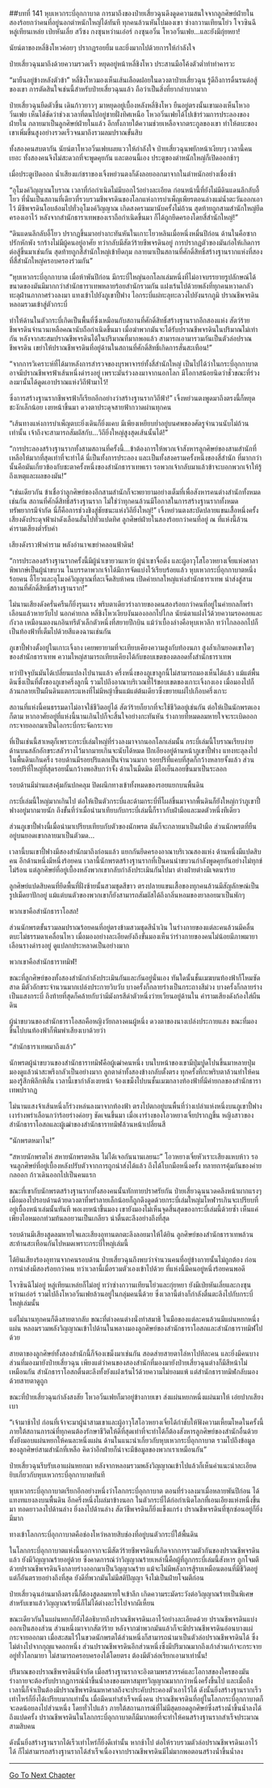 ##บทที่ 141 หุบเหวกระบี่อุกกาบาต
การมาถึงของป๋ายเสี่ยวฉุนดึงดูดความสนใจจากลูกศิษย์ฝ่ายในสองร้อยกว่าคนที่อยู่นอกตำหนักใหญ่ได้ทันที ทุกคนล้วนหันไปมองเขา ซ่างกวานเทียนโย่ว โจวซินฉี หลู่เทียนเหล่ย เป่ยหันเลี่ย สวีซง กงซุนหว่านเอ๋อร์ กงซุนอวิ๋น โหวอวิ๋นเฟย...และยังมีกุ่ยหยา!

 นัยน์ตาของหลี่ชิงโหวค่อยๆ ปรากฏรอยยิ้ม และยิ่งมากไปด้วยการให้กำลังใจ

ป๋ายเสี่ยวฉุนมาถึงด้วยความรวดเร็ว หยุดอยู่หน้าหลี่ชิงโหว ประสานมือโค้งตัวต่ำทำท่าคารวะ

“มายืนอยู่ข้างหลังตัวข้า” หลี่ชิงโหวมองเห็นเส้นเลือดฝอยในดวงตาป๋ายเสี่ยวฉุน รู้ดีถึงการดิ้นรนต่อสู้ของเขา การตัดสินใจเช่นนี้สำหรับป๋ายเสี่ยวฉุนแล้ว ถือว่าเป็นสิ่งที่ยากลำบากมาก

ป๋ายเสี่ยวฉุนยืดตัวขึ้น เดินก้าวยาวๆ มาหยุดอยู่เบื้องหลังหลี่ชิงโหว ยืนอยู่ตรงนั้นเขามองเห็นโหวอวิ๋นเฟย เห็นได้ชัดว่าช่วงเวลาที่ตนไปอยู่ชายฝั่งทิศเหนือ โหวอวิ๋นเฟยได้ไปเข้าร่วมการประลองของฝ่ายใน กลายมาเป็นลูกศิษย์ฝ่ายในแล้ว อีกทั้งภายใต้ความช่วยเหลือจากตระกูลของเขา ทำให้ตบะของเขาเพิ่มขึ้นสูงอย่างรวดเร็วจนมาถึงรวมลมปราณขั้นสิบ

ทั้งสองคนสบตากัน นัยน์ตาโหวอวิ๋นเฟยเผยแววให้กำลังใจ ป๋ายเสี่ยวฉุนพยักหน้าเงียบๆ เวลานี้คนเยอะ ทั้งสองคนจึงไม่สะดวกที่จะพูดคุยกัน และตอนนี้เอง ประตูของตำหนักใหญ่ก็เปิดออกช้าๆ

เมื่อประตูเปิดออก น้ำเสียงแก่ชราของเจิ้งหย่วนตงก็ดังลอยออกมาจากในตำหนักอย่างเชื่องช้า

“อุโมงค์วิญญาณโบราณ เวลาที่ก่อกำเนิดไม่มีบอกไว้อย่างละเอียด ก่อนหน้านี้ที่ยังไม่มีดินแดนลึกลับอี้โยว ที่นั่นเป็นสถานที่เดียวที่รวบรวมชีพจรดินของโลกแห่งการบำเพ็ญเพียรตอนล่างแม่น้ำตะวันออกเอาไว้ มีชีพจรดินโอบล้อมไปทั่วอุโมงค์วิญญาณ เกิดสงครามมานับครั้งไม่ถ้วน สุดท้ายถูกสามสำนักใหญ่ยึดครองเอาไว้ หลังจากสำนักธาราเทพของเราถือกำเนิดขึ้นมา ก็ได้ถูกยึดครองโดยสี่สำนักใหญ่!”

“ดินแดนลึกลับอี้โยว ปรากฏขึ้นมาอย่างกะทันหันในเกาะโยวหลินเมื่อหนึ่งหมื่นปีก่อน ด้านในคือซากปรักหักพัง รกร้างไม่มีผู้คนอยู่อาศัย ทว่ากลับมีสัตว์ร้ายชีพจรดินอยู่ การปรากฏตัวของมันก่อให้เกิดการต่อสู้ขึ้นมาเช่นกัน สุดท้ายถูกสี่สำนักใหญ่เข้ายึดกุม กลายมาเป็นสถานที่ศักดิ์สิทธิ์สร้างฐานรากแห่งที่สองที่สี่สำนักใหญ่ครอบครองร่วมกัน”

“หุบเหวกระบี่อุกกาบาต เมื่อห้าพันปีก่อน มีกระบี่ใหญ่นอกโลกเล่มหนึ่งที่ไม่อาจบรรยายรูปลักษณ์ได้ ขนาดของมันมีมากกว่าสำนักธาราเทพหลายร้อยสำนักรวมกัน แฝงเร้นไปด้วยพลังที่ทุกคนหวาดกลัว ทะลุฝ่านภากาศร่วงลงมา แทงเข้าไปยังภูเขาปี้ฟาง ไอกระบี่แผ่ทะลุทะลวงไปยังนรกภูมิ ปราณชีพจรดินหลอมรวมเข้าสู่ตัวกระบี่

ทำให้ด้านในตัวกระบี่เกิดเป็นพื้นที่ซึ่งเหมือนกับสถานที่ศักดิ์สิทธิ์สร้างฐานรากอีกสองแห่ง สัตว์ร้ายชีพจรดินจำนวนเหลือคณานับถือกำเนิดขึ้นมา เมื่อฆ่าพวกมันจะได้รับปราณชีพจรดินในปริมาณไม่เท่ากัน หลังจากสะสมปราณชีพจรดินได้ในปริมาณที่มากพอแล้ว สามารถเอามารวมกันเป็นตัวล่อปราณชีพจรดิน เขย่าให้ปราณชีพจรดินที่อยู่ด้านในสถานที่ศักดิ์สิทธิ์เกิดการสั่นสะเทือน!”

“จากการวิเคราะห์ที่ได้มาหลังการสำรวจของบุรพาจารย์ทั้งสี่สำนักใหญ่ เป็นไปได้ว่าในกระบี่อุกกาบาตอาจมีปราณชีพจรฟ้าเส้นหนึ่งดำรงอยู่ เพราะมันร่วงลงมาจากนอกโลก มีโอกาสน้อยนิดว่าชั่วขณะที่ร่วงลงมานั้นได้ดูดเอาปราณแห่งวิถีฟ้ามาไว้!

ซึ่งการสร้างฐานรากชีพจรฟ้าก็เรียกอีกอย่างว่าสร้างฐานรากวิถีฟ้า!” เจิ้งหย่วนตงพูดมาถึงตรงนี้ก็หยุดชะงักเล็กน้อย เงยหน้าขึ้นมา ดวงตาประดุจสายฟ้ากวาดผ่านทุกคน

“เส้นทางแห่งการบำเพ็ญตบะยิ่งเดินก็ยิ่งแคบ มีเพียงเหยียบย่ำอยู่บนศพของศัตรูจำนวนนับไม่ถ้วนเท่านั้น เจ้าถึงจะสามารถสัมผัสกับ...วิถียิ่งใหญ่สูงสุดเส้นนั้นได้!”

“การประลองสร้างฐานรากทั้งสามสถานที่ครั้งนี้...ข้าต้องการให้พวกเจ้าสังหารลูกศิษย์ของสามสำนักที่เหลือให้มากที่สุดเท่าที่จะทำได้ นี่เป็นทั้งการประลอง และเป็นทั้งสงครามครั้งหนึ่งของสี่สำนัก ที่มากกว่านั้นคือมันเกี่ยวข้องกับชะตาครั้งหนึ่งของสำนักธาราเทพเรา รอพวกเจ้ากลับมาแล้วข้าจะบอกพวกเจ้าให้รู้ถึงเหตุและผลของมัน!”

“เช่นเดียวกัน ข้าเชื่อว่าลูกศิษย์ของอีกสามสำนักก็จะพยายามอย่างเต็มที่เพื่อสังหารคนต่างสำนักทั้งหมดเช่นกัน สถานที่ศักดิ์สิทธิ์สร้างฐานราก ไม่ใช่ว่าทุกคนล้วนมีโอกาสในการสร้างฐานรากทั้งหมด ทรัพยากรมีจำกัด นี่ก็คือการช่วงชิงสู่ชัยชนะแห่งวิถียิ่งใหญ่!” เจิ้งหย่วนตงสะบัดปลายแขนเสื้อหนึ่งครั้ง เสียงดังประดุจฟ้าผ่าดังเลือนลั่นไปทั่วแปดทิศ ลูกศิษย์ฝ่ายในสองร้อยกว่าคนที่อยู่ ณ ที่แห่งนี้ล้วนคำรามเสียงต่ำรับคำ

เสียงดังราวฟ้าคำราม พลังอำนาจเขย่าคลอนฟ้าดิน!

“การประลองสร้างฐานรากครั้งนี้มีผู้นำเขายวนเหว่ย ผู้นำเขาจื่อติ่ง และผู้อาวุโสโอวหยางเจี๋ยแห่งศาลาพิพากษ์เป็นผู้นำขบวน ในบรรดาพวกเจ้าได้มีการจัดแบ่งไว้เรียบร้อยแล้ว หุบเหวกระบี่อุกกาบาตหนึ่งร้อยคน อี้โยวและอุโมงค์วิญญาณที่ละเจ็ดสิบห้าคน เปิดค่ายกลใหญ่แห่งสำนักธาราเทพ นำส่งสู่สามสถานที่ศักดิ์สิทธิ์สร้างฐานราก!”

ไม่นานเสียงดังครั่นครืนก็ยิ่งรุนแรง พริบตาเดียวร่างกายของคนสองร้อยกว่าคนที่อยู่ในค่ายกลก็พร่าเลือนแล้วหายวับไป นอกค่ายกล หลี่ชิงโหวเงียบงันมองออกไปไกล นัยน์ตาแฝงไว้ด้วยความรอคอยและกังวล เหมือนมองนกอินทรีตัวเล็กตัวหนึ่งที่สยายปีกบิน แม้ว่าเบื้องล่างคือหุบเหวลึก ทว่าไกลออกไปก็เป็นท้องฟ้าที่เต็มไปด้วยสีแดงฉานเช่นกัน 

ภูเขาปี้ฟางตั้งอยู่ในเกาะเจิ้งกง เคยพยายามที่จะเทียบเคียงความสูงกับท้องนภา สูงล้ำเกินยอดเขาใดๆ ของสำนักธาราเทพ ความใหญ่สามารถเทียบเคียงได้กับขอบเขตของตลอดทั้งสำนักธาราเทพ

ทว่าปัจจุบันมันได้เปลี่ยนแปลงไปนานแล้ว ครึ่งหนึ่งของภูเขาลูกนี้ไม่สามารถมองเห็นได้แล้ว แม้แต่พื้นดินซึ่งเป็นที่ตั้งของภูเขาครึ่งลูกนี้ รวมไปถึงอาณาบริเวณที่ไร้ขอบเขตของเกาะเจิ้งกงเอง เมื่อมองไปก็ล้วนกลายเป็นผืนดินแตกระแหงที่ไม่มีหญ้าขึ้นแม้แต่ต้นเดียวซึ่งขยายแผ่ไปเกือบครึ่งเกาะ 

สถานที่แห่งนี้คนธรรมดาไม่อาจใช้ชีวิตอยู่ได้ สัตว์ร้ายก็ยากที่จะใช้ชีวิตอยู่เช่นกัน ต่อให้เป็นนักพรตเองก็ตาม หากอาศัยอยู่ที่แห่งนี้นานเกินไปก็จะสิ้นใจอย่างกะทันหัน ร่างกายที่หมดลมหายใจจะระเบิดออก กระจายออกมาเป็นไอกระบี่กระจัดกระจาย 

ที่เป็นเช่นนี้สาเหตุก็เพราะกระบี่เล่มใหญ่ที่ร่วงลงมาจากนอกโลกเล่มนั้น กระบี่เล่มนี้โบราณเรียบง่าย ด้านบนสลักอักขระสลัวรางไว้มากมายเกินจะนับได้หมด ปักเอียงอยู่ด้านหน้าภูเขาปี้ฟาง แทงทะลุลงไปในพื้นดินเกินครึ่ง รอบด้านมีรอยปริแตกเป็นจำนวนมาก รอยปริที่แคบที่สุดก็กว้างหลายจั้งแล้ว ส่วนรอยปริที่ใหญ่ที่สุดรอยนั้นกว้างพอสิบกว่าจั้ง ด้านในมืดมิด มีไอเย็นลอยขึ้นมาเป็นระลอก

รอบด้านมีม่านแสงคุ้มกันปกคลุม ปิดผนึกทางเข้าทั้งหมดของรอยแยกบนพื้นดิน

กระบี่เล่มนี้ใหญ่มากเกินไป ต่อให้เป็นตัวกระบี่และด้ามกระบี่ที่โผล่ขึ้นมาจากพื้นดินก็ยังใหญ่กว่าภูเขาปี้ฟางอยู่มากมายนัก ถึงขั้นที่ว่าเมื่อนำมาเทียบกับกระบี่เล่มนี้ก็ราวกับฝ่ามือและมดตัวหนึ่งทีเดียว

ส่วนภูเขาปี้ฟางนี้เมื่อนำมาเปรียบเทียบกับตัวของนักพรต มันก็จะกลายมาเป็นฝ่ามือ ส่วนนักพรตที่ยืนอยู่บนยอดเขากลายมาเป็นตัวมด...

เวลานี้บนเขาปี้ฟางมีสองสำนักมาถึงก่อนแล้ว แยกกันยึดครองอาณาบริเวณสองแห่ง ด้านหนึ่งมีแปดสิบคน อีกด้านหนึ่งมีหนึ่งร้อยคน เวลานี้นักพรตสร้างฐานรากที่เป็นคนนำขบวนกำลังพูดคุยกันอย่างไม่ทุกข์ไม่ร้อน แต่ลูกศิษย์ที่อยู่เบื้องหลังพวกเขากลับกำลังประเมินกันไปมา ต่างฝ่ายต่างมีเจตนาร้าย

ลูกศิษย์แปดสิบคนที่ยึดพื้นที่ฝั่งซ้ายนั้นสวมชุดสีขาว ตรงปลายแขนเสื้อของทุกคนล้วนมีสัญลักษณ์เป็นรูปเม็ดยาปักอยู่ แม้แต่บนตัวของพวกเขาก็ยังสามารถสัมผัสได้ถึงกลิ่นหอมของยาลอยมาเป็นพักๆ 

พวกเขาคือสำนักธาราโอสถ!

ส่วนนักพรตขั้นรวมลมปราณร้อยคนที่อยู่ตรงข้ามสวมชุดสีน้ำเงิน ในร่างกายของแต่ละคนล้วนมีคลื่นตบะไม่ธรรมดาเคลื่อนไหว เมื่อมองอย่างละเอียดยังถึงขั้นมองเห็นว่าร่างกายของคนไม่น้อยมีภาพมายาเลือนรางดำรงอยู่ ดูแปลกประหลาดเป็นอย่างมาก 

พวกเขาคือสำนักธาราทมิฬ!

ขณะที่ลูกศิษย์ของทั้งสองสำนักกำลังประเมินกันและกันอยู่นั่นเอง ทันใดนั้นชั้นเมฆบนท้องฟ้าก็โหมซัดสาด มีตัวอักขระจำนวนมากเปล่งประกายวิบวับ บางครั้งก็กลายร่างเป็นกระถางสีม่วง บางครั้งก็กลายร่างเป็นแสงกระบี่ ถึงท้ายที่สุดก็คล้ายกับว่ามีมังกรสีดำตัวหนึ่งว่ายเวียนอยู่ด้านใน คำรามเสียงดังก้องใส่ผืนดิน

ผู้นำขบวนของสำนักธาราโอสถคือหญิงวัยกลางคนผู้หนึ่ง ดวงตาของนางเปล่งประกายแสง ขณะที่มองขึ้นไปบนท้องฟ้าก็พึมพำเสียงเบาด้วยว่า

“สำนักธาราเทพมาถึงแล้ว”

นักพรตผู้นำขบวนของสำนักธาราทมิฬคือผู้เฒ่าคนหนึ่ง บนใบหน้าของเขามีปุ่มปูดโปนขึ้นมาหลายปุ่ม มองดูแล้วน่าสะพรึงกลัวเป็นอย่างมาก ลูกตาดำทั้งสองข้างกลับตั้งตรง ทุกครั้งที่กะพริบตาล้วนทำให้คนมองรู้สึกพิลึกพิลั่น เวลานี้เขากำลังเงยหน้า จ้องเขม็งไปบนชั้นเมฆกลางท้องฟ้าที่มีค่ายกลของสำนักธาราเทพปรากฏ

ไม่นานแสงจ้าเส้นหนึ่งก็ร่วงหล่นลงมาจากท้องฟ้า ตรงไปตกอยู่บนพื้นที่ว่างเปล่าแห่งหนึ่งบนภูเขาปี้ฟาง เงาร่างพร่าเลือนกว่าร้อยร่างค่อยๆ ชัดเจนขึ้นมา เมื่อเงาร่างของโอวหยางเจี๋ยปรากฏขึ้น หญิงสาวของสำนักธาราโอสถและผู้เฒ่าของสำนักธาราทมิฬล้วนหน้าเปลี่ยนสี

“นักพรตหมาไน!”

“สหายนักพรตไห่ สหายนักพรตหลิน ไม่ได้เจอกันนานเลยนะ” โอวหยางเจี๋ยหัวเราะเสียงแหบห้าว รอจนลูกศิษย์ที่อยู่เบื้องหลังปรับตัวจากการถูกนำส่งได้แล้ว ถึงได้โบกมือหนึ่งครั้ง ทลายการคุ้มกันของค่ายกลออก ก้าวเดินออกไปเป็นคนแรก

ขณะที่เขากับนักพรตสร้างฐานรากทั้งสองคนนั้นทักทายปราศรัยกัน ป๋ายเสี่ยวฉุนนวดคลึงหน้าผากแรงๆ เมื่อมองไปรอบด้านด้วยดวงตาที่พร่าลายเล็กน้อยก็ถูกดึงดูดด้วยกระบี่เล่มใหญ่มโหฬารเกินจะเปรียบที่อยู่เบื้องหน้าเล่มนั้นทันที พอเงยหน้าขึ้นมอง เขายังมองไม่เห็นจุดสิ้นสุดของกระบี่เล่มนี้ด้วยซ้ำ เห็นแค่เพียงไอหมอกท่วมท้นลอยวนเป็นเกลียว น่าตื่นตะลึงอย่างถึงที่สุด

รอบด้านมีเสียงสูดลมหายใจและเสียงอุทานตกตะลึงลอยมาให้ได้ยิน ลูกศิษย์ของสำนักธาราเทพล้วนสะท้านสะเทือนกันไปหมดเพราะกระบี่ใหญ่เล่มนี้ 

ได้ยินเสียงร้องอุทานจากคนรอบด้าน ป๋ายเสี่ยวฉุนถึงพบว่าจำนวนคนที่อยู่ข้างกายนั้นไม่ถูกต้อง ก่อนการนำส่งมีสองร้อยกว่าคน ทว่าเวลานี้เมื่อรวมตัวเองเข้าไปด้วย ที่แห่งนี้มีคนอยู่หนึ่งร้อยคนพอดี

โจวซินฉีไม่อยู่ หลู่เทียนเหล่ยก็ไม่อยู่ ทว่าซ่างกวานเทียนโย่วและกุ่ยหยา ยังมีเป่ยหันเลี่ยและกงซุนหว่านเอ๋อร์ รวมไปถึงโหวอวิ๋นเฟยล้วนอยู่ในกลุ่มคนนี้ด้วย ซึ่งเวลานี้ต่างก็กำลังตื่นตะลึงไปกับกระบี่ใหญ่เล่มนั้น

แต่ไม่นานทุกคนก็ดึงสายตากลับ ขณะที่ต่างคนต่างนั่งทำสมาธิ ในมือของแต่ละคนล้วนมีแผ่นหยกหนึ่งแผ่น หลอมรวมพลังวิญญาณเข้าไปด้านในพลางมองลูกศิษย์ของสำนักธาราโอสถและสำนักธาราทมิฬไปด้วย 

สายตาของลูกศิษย์ทั้งสองสำนักนี้ก็จ้องเขม็งมาเช่นกัน สอดส่ายสายตาไล่หาไปทีละคน และยิ่งมีคนบางส่วนที่มองมายังป๋ายเสี่ยวฉุน เพียงแต่ว่าคนของสองสำนักที่มองมายังป๋ายเสี่ยวฉุนต่างก็มีสีหน้าไม่เหมือนกัน สำนักธาราโอสถตื่นตะลึงทั้งยังแฝงเร้นไว้ด้วยความไม่ยอมแพ้ แต่สำนักธาราทมิฬกลับมองด้วยสายตาดูถูก

ขณะที่ป๋ายเสี่ยวฉุนกำลังสงสัย โหวอวิ๋นเฟยก็มาอยู่ข้างกายเขา ส่งแผ่นหยกหนึ่งแผ่นมาให้ เอ่ยปากเสียงเบา

“เจ้ามาช้าไป ก่อนที่เจ้าจะมาผู้นำสามเขาและผู้อาวุโสโอวหยางเจี๋ยได้กำชับให้ฟังความเหี้ยมโหดในครั้งนี้ ภายใต้สถานการณ์ที่ทุกคนต้องรักษาชีวิตให้ดีที่สุดเท่าที่จะทำได้ก็ต้องสังหารลูกศิษย์ของสำนักอื่นด้วย ทั้งยังมอบแผ่นหยกให้คนละหนึ่งแผ่น ด้านในแนะนำเกี่ยวกับหุบเหวกระบี่อุกกาบาต รวมไปถึงข้อมูลของลูกศิษย์สามสำนักที่เหลือ คิดว่าอีกฝ่ายก็น่าจะมีข้อมูลของพวกเราเหมือนกัน”

ป๋ายเสี่ยวฉุนรีบรับเอาแผ่นหยกมา หลังจากหลอมรวมพลังวิญญาณเข้าไปแล้วก็เห็นคำแนะนำละเอียดยิบเกี่ยวกับหุบเหวกระบี่อุกกาบาตทันที

หุบเหวกระบี่อุกกาบาตเรียกอีกอย่างหนึ่งว่าโลกกระบี่อุกกาบาต ตอนที่ร่วงลงมาเมื่อหลายพันปีก่อน ได้แทงทแยงลงบนพื้นดิน อีกครึ่งหนึ่งโผล่มาข้างนอก ในตัวกระบี่ได้ก่อกำเนิดโลกที่เอนเอียงแห่งหนึ่งขึ้นมา ทอดยาวลงไปด้านล่าง ยิ่งลงไปด้านล่าง สัตว์ชีพจรดินก็ยิ่งแข็งแกร่ง ปราณชีพจรดินที่ซุกซ่อนอยู่ก็ยิ่งมีมาก

ทางเข้าโลกกระบี่อุกกาบาตคือช่องโหว่หลายสิบช่องที่อยู่บนตัวกระบี่ใต้พื้นดิน

ในโลกกระบี่อุกกาบาตแห่งนี้นอกจากจะมีสัตว์ร้ายชีพจรดินที่เกิดจากการรวมตัวกันของปราณชีพจรดินแล้ว ยังมีวิญญาณร้ายอยู่ด้วย ซึ่งคาดการณ์ว่าวิญญาณร้ายเหล่านี้คือผู้ที่ถูกกระบี่เล่มนี้สังหาร ถูกโจมตีด้วยปราณชีพจรดินจึงกลายร่างออกมาเป็นวิญญาณร้าย แม้จะไม่มีพลังการสู้รบเหมือนตอนที่มีชีวิตอยู่ แต่ก็อันตรายอย่างถึงที่สุด ยังดีที่พวกมันไม่มีสติปัญญา จึงไม่เป็นฝ่ายโจมตีก่อน 

ป๋ายเสี่ยวฉุนอ่านมาถึงตรงนี้ก็ต้องสูดลมหายใจเข้าลึก เกิดความระมัดระวังต่อวิญญาณร้ายเป็นพิเศษ สำหรับเขาแล้ววิญญาณร้ายนี่ก็ไม่ได้ต่างอะไรไปจากผีเหี้ยน 

ขณะเดียวกันในแผ่นหยกก็ยังได้อธิบายถึงปราณชีพจรดินเอาไว้อย่างละเอียดด้วย ปราณชีพจรดินแบ่งออกเป็นสองส่วน ส่วนหนึ่งมาจากสัตว์ร้าย หลังจากฆ่าพวกมันแล้วก็จะมีปราณชีพจรดินอ่อนบางแผ่กระจายออกมา เมื่อสะสมไว้ในขวดนักพรตได้ส่วนหนึ่งก็สามารถนำมาเป็นตัวล่อปราณชีพจรดินได้ ซึ่งไม่ต่างไปจากกุญแจดอกหนึ่ง ส่วนปราณชีพจรดินอีกส่วนหนึ่งซึ่งมีปริมาณมากถึงเก้าส่วนเก้าจะกระจายอยู่ทั่วโลกมายา ไม่สามารถครอบครองได้โดยตรง ต้องมีตัวล่อเรียกเอามาเท่านั้น! 

ปริมาณของปราณชีพจรดินมีจำกัด เมื่อสร้างฐานรากจะอิงตามพรสวรรค์และโอกาสของใครของมัน ร่างกายจะต้องรับปรากฏการณ์น้ำขึ้นน้ำลงของมหาสมุทรวิญญาณมากกว่าหนึ่งครั้งขึ้นไป และเมื่อถึงเวลานี้ก็จำเป็นต้องมีปราณชีพจรดินมหาศาลถึงจะประคับประคองตัวเอาไว้ได้ ดังนั้นยิ่งสร้างฐานรากเร็วเท่าไหร่ก็ยิ่งได้เปรียบมากเท่านั้น เมื่อมีคนทำสำเร็จหนึ่งคน ปราณชีพจรดินที่อยู่ในโลกกระบี่อุกกาบาตก็จะลดน้อยลงไปส่วนหนึ่ง โดยทั่วไปแล้ว ภายใต้สถานการณ์ที่ไม่มีสุดยอดลูกศิษย์ซึ่งสร้างน้ำขึ้นน้ำลงได้ถึงแปดครั้ง ปราณชีพจรดินในโลกกระบี่อุกกาบาตก็มีมากพอที่จะทำให้คนสร้างฐานรากสำเร็จประมาณสามสิบคน

ดังนั้นยิ่งสร้างฐานรากได้เร็วเท่าไหร่ก็ยิ่งดีเท่านั้น หากช้าไป ต่อให้รวบรวมตัวล่อปราณชีพจรดินเอาไว้ได้ ก็ไม่สามารถสร้างฐานรากได้สำเร็จเนื่องจากปราณชีพจรดินมีไม่มากพอตอนสร้างน้ำขึ้นน้ำลง

------------ 


[Go To Next Chapter]( ./142.md)